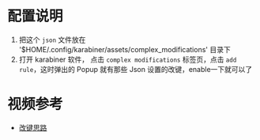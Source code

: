# 配置说明
1. 把这个 `json` 文件放在 '$HOME/.config/karabiner/assets/complex_modifications' 目录下
2. 打开 karabiner 软件， 点击 `complex modifications` 标签页，点击 `add rule`，这时弹出的 Popup 就有那些 Json 设置的改键，enable一下就可以了

# 视频参考

- [改键思路](https://www.bilibili.com/video/BV12g411N7hv/)

